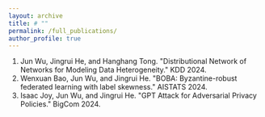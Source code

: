 ```yaml
---
layout: archive
title: # ""
permalink: /full_publications/
author_profile: true
---
```


1. Jun Wu, Jingrui He, and Hanghang Tong. "Distributional Network of Networks for Modeling Data Heterogeneity." KDD 2024.
1. Wenxuan Bao, Jun Wu, and Jingrui He. "BOBA: Byzantine-robust federated learning with label skewness." AISTATS 2024.
1. Isaac Joy, Jun Wu, and Jingrui He. "GPT Attack for Adversarial Privacy Policies." BigCom 2024.
